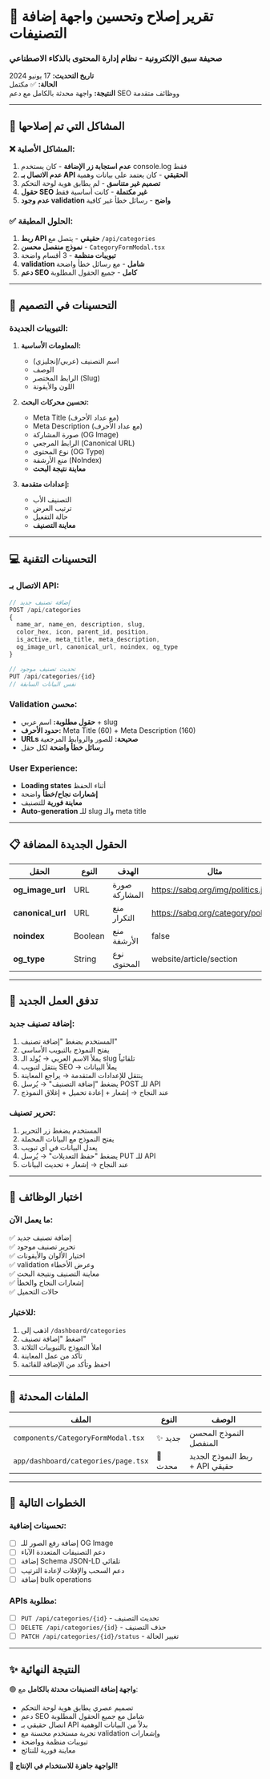 # 🚀 تقرير إصلاح وتحسين واجهة إضافة التصنيفات
### صحيفة سبق الإلكترونية - نظام إدارة المحتوى بالذكاء الاصطناعي

**تاريخ التحديث:** 17 يونيو 2024  
**الحالة:** ✅ مكتمل  
**النتيجة:** واجهة محدثة بالكامل مع دعم SEO ووظائف متقدمة

---

## 🔧 **المشاكل التي تم إصلاحها**

### ❌ **المشاكل الأصلية:**
1. **عدم استجابة زر الإضافة** - كان يستخدم console.log فقط
2. **عدم الاتصال بـ API الحقيقي** - كان يعتمد على بيانات وهمية
3. **تصميم غير متناسق** - لم يطابق هوية لوحة التحكم
4. **حقول SEO غير مكتملة** - كانت أساسية فقط
5. **عدم وجود validation واضح** - رسائل خطأ غير كافية

### ✅ **الحلول المطبقة:**
1. **ربط API حقيقي** - يتصل مع `/api/categories` 
2. **نموذج منفصل محسن** - `CategoryFormModal.tsx`
3. **تبويبات منظمة** - 3 أقسام واضحة
4. **validation شامل** - مع رسائل خطأ واضحة
5. **دعم SEO كامل** - جميع الحقول المطلوبة

---

## 🎨 **التحسينات في التصميم**

### **التبويبات الجديدة:**
1. **المعلومات الأساسية:**
   - اسم التصنيف (عربي/إنجليزي)
   - الوصف
   - الرابط المختصر (Slug)
   - اللون والأيقونة

2. **تحسين محركات البحث:**
   - Meta Title (مع عداد الأحرف)
   - Meta Description (مع عداد الأحرف)
   - صورة المشاركة (OG Image)
   - الرابط المرجعي (Canonical URL)
   - نوع المحتوى (OG Type)
   - منع الأرشفة (NoIndex)
   - **معاينة نتيجة البحث**

3. **إعدادات متقدمة:**
   - التصنيف الأب
   - ترتيب العرض
   - حالة التفعيل
   - **معاينة التصنيف**

---

## 💻 **التحسينات التقنية**

### **الاتصال بـ API:**
```typescript
// إضافة تصنيف جديد
POST /api/categories
{
  name_ar, name_en, description, slug, 
  color_hex, icon, parent_id, position, 
  is_active, meta_title, meta_description,
  og_image_url, canonical_url, noindex, og_type
}

// تحديث تصنيف موجود  
PUT /api/categories/{id}
// نفس البيانات السابقة
```

### **Validation محسن:**
- **حقول مطلوبة:** اسم عربي + slug
- **حدود الأحرف:** Meta Title (60) + Meta Description (160)
- **URLs صحيحة:** للصور والروابط المرجعية
- **رسائل خطأ واضحة** لكل حقل

### **User Experience:**
- **Loading states** أثناء الحفظ
- **إشعارات نجاح/خطأ** واضحة
- **معاينة فورية** للتصنيف
- **Auto-generation** للـ slug والـ meta title

---

## 📋 **الحقول الجديدة المضافة**

| الحقل | النوع | الهدف | مثال |
|-------|--------|--------|-------|
| **og_image_url** | URL | صورة المشاركة | https://sabq.org/img/politics.jpg |
| **canonical_url** | URL | منع التكرار | https://sabq.org/category/politics |
| **noindex** | Boolean | منع الأرشفة | false |
| **og_type** | String | نوع المحتوى | website/article/section |

---

## 🔄 **تدفق العمل الجديد**

### **إضافة تصنيف جديد:**
1. المستخدم يضغط "إضافة تصنيف"
2. يفتح النموذج بالتبويب الأساسي
3. يملأ الاسم العربي → يُولد الـ slug تلقائياً
4. ينتقل لتبويب SEO → يملأ البيانات
5. ينتقل للإعدادات المتقدمة → يراجع المعاينة
6. يضغط "إضافة التصنيف" → يُرسل POST للـ API
7. عند النجاح → إشعار + إعادة تحميل + إغلاق النموذج

### **تحرير تصنيف:**
1. المستخدم يضغط زر التحرير
2. يفتح النموذج مع البيانات المحملة
3. يعدل البيانات في أي تبويب
4. يضغط "حفظ التعديلات" → يُرسل PUT للـ API
5. عند النجاح → إشعار + تحديث البيانات

---

## 🧪 **اختبار الوظائف**

### **ما يعمل الآن:**
✅ إضافة تصنيف جديد  
✅ تحرير تصنيف موجود  
✅ اختيار الألوان والأيقونات  
✅ validation وعرض الأخطاء  
✅ معاينة التصنيف ونتيجة البحث  
✅ إشعارات النجاح والخطأ  
✅ حالات التحميل  

### **للاختبار:**
1. اذهب إلى `/dashboard/categories`
2. اضغط "إضافة تصنيف"
3. املأ النموذج بالتبويبات الثلاثة
4. تأكد من عمل المعاينة
5. احفظ وتأكد من الإضافة للقائمة

---

## 📁 **الملفات المحدثة**

| الملف | النوع | الوصف |
|-------|--------|--------|
| `components/CategoryFormModal.tsx` | ✨ جديد | النموذج المحسن المنفصل |
| `app/dashboard/categories/page.tsx` | 🔄 محدث | ربط النموذج الجديد + API حقيقي |

---

## 🚀 **الخطوات التالية**

### **تحسينات إضافية:**
- [ ] إضافة رفع الصور للـ OG Image
- [ ] دعم التصنيفات المتعددة الآباء
- [ ] إضافة Schema JSON-LD تلقائي
- [ ] دعم السحب والإفلات لإعادة الترتيب
- [ ] إضافة bulk operations

### **APIs مطلوبة:**
- [ ] `PUT /api/categories/{id}` - تحديث التصنيف
- [ ] `DELETE /api/categories/{id}` - حذف التصنيف  
- [ ] `PATCH /api/categories/{id}/status` - تغيير الحالة

---

## ✨ **النتيجة النهائية**

🟢 **واجهة إضافة التصنيفات محدثة بالكامل** مع:
- تصميم عصري يطابق هوية لوحة التحكم
- دعم SEO شامل مع جميع الحقول المطلوبة  
- اتصال حقيقي بـ API بدلاً من البيانات الوهمية
- تجربة مستخدم محسنة مع validation وإشعارات
- تبويبات منظمة وواضحة
- معاينة فورية للنتائج

**🎉 الواجهة جاهزة للاستخدام في الإنتاج!** 